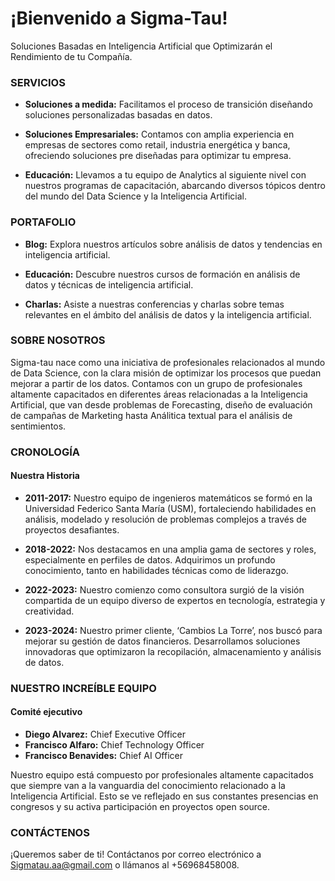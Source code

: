 # ¡Bienvenido a Sigma-Tau!

Soluciones Basadas en Inteligencia Artificial que Optimizarán el Rendimiento de tu Compañía.

### SERVICIOS

- **Soluciones a medida:** Facilitamos el proceso de transición diseñando soluciones personalizadas basadas en datos.
  
- **Soluciones Empresariales:** Contamos con amplia experiencia en empresas de sectores como retail, industria energética y banca, ofreciendo soluciones pre diseñadas para optimizar tu empresa.

- **Educación:** Llevamos a tu equipo de Analytics al siguiente nivel con nuestros programas de capacitación, abarcando diversos tópicos dentro del mundo del Data Science y la Inteligencia Artificial.

### PORTAFOLIO

- **Blog:** Explora nuestros artículos sobre análisis de datos y tendencias en inteligencia artificial.

- **Educación:** Descubre nuestros cursos de formación en análisis de datos y técnicas de inteligencia artificial.

- **Charlas:** Asiste a nuestras conferencias y charlas sobre temas relevantes en el ámbito del análisis de datos y la inteligencia artificial.

### SOBRE NOSOTROS

Sigma-tau nace como una iniciativa de profesionales relacionados al mundo de Data Science, con la clara misión de optimizar los procesos que puedan mejorar a partir de los datos. Contamos con un grupo de profesionales altamente capacitados en diferentes áreas relacionadas a la Inteligencia Artificial, que van desde problemas de Forecasting, diseño de evaluación de campañas de Marketing hasta Análitica textual para el análisis de sentimientos.

### CRONOLOGÍA

#### Nuestra Historia

- **2011-2017:** Nuestro equipo de ingenieros matemáticos se formó en la Universidad Federico Santa María (USM), fortaleciendo habilidades en análisis, modelado y resolución de problemas complejos a través de proyectos desafiantes.

- **2018-2022:** Nos destacamos en una amplia gama de sectores y roles, especialmente en perfiles de datos. Adquirimos un profundo conocimiento, tanto en habilidades técnicas como de liderazgo.

- **2022-2023:** Nuestro comienzo como consultora surgió de la visión compartida de un equipo diverso de expertos en tecnología, estrategia y creatividad.

- **2023-2024:** Nuestro primer cliente, ‘Cambios La Torre’, nos buscó para mejorar su gestión de datos financieros. Desarrollamos soluciones innovadoras que optimizaron la recopilación, almacenamiento y análisis de datos.

### NUESTRO INCREÍBLE EQUIPO

#### Comité ejecutivo

- **Diego Alvarez:** Chief Executive Officer
- **Francisco Alfaro:** Chief Technology Officer
- **Francisco Benavides:** Chief AI Officer

Nuestro equipo está compuesto por profesionales altamente capacitados que siempre van a la vanguardia del conocimiento relacionado a la Inteligencia Artificial. Esto se ve reflejado en sus constantes presencias en congresos y su activa participación en proyectos open source.

### CONTÁCTENOS

¡Queremos saber de ti! Contáctanos por correo electrónico a Sigmatau.aa@gmail.com o llámanos al +56968458008.

